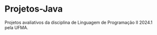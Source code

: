 # Projetos-Java
Projetos avaliativos da disciplina de Linguagem de Programação II 2024.1 pela UFMA.
